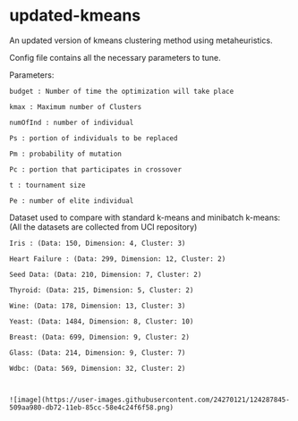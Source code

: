 # updated-kmeans
An updated version of kmeans clustering method using metaheuristics. 

Config file contains all the necessary parameters to tune. 

Parameters: 

    budget : Number of time the optimization will take place
    
    kmax : Maximum number of Clusters
    
    numOfInd : number of individual
    
    Ps : portion of individuals to be replaced
    
    Pm : probability of mutation 
    
    Pc : portion that participates in crossover
    
    t : tournament size
    
    Pe : number of elite individual

Dataset used to compare with standard k-means and minibatch k-means: (All the datasets are collected from UCI repository) 
   
    Iris : (Data: 150, Dimension: 4, Cluster: 3) 
   
    Heart Failure : (Data: 299, Dimension: 12, Cluster: 2)
   
    Seed Data: (Data: 210, Dimension: 7, Cluster: 2)
   
    Thyroid: (Data: 215, Dimension: 5, Cluster: 2)
   
    Wine: (Data: 178, Dimension: 13, Cluster: 3)
   
    Yeast: (Data: 1484, Dimension: 8, Cluster: 10)
   
    Breast: (Data: 699, Dimension: 9, Cluster: 2)
   
    Glass: (Data: 214, Dimension: 9, Cluster: 7)
      
    Wdbc: (Data: 569, Dimension: 32, Cluster: 2)



    ![image](https://user-images.githubusercontent.com/24270121/124287845-509aa980-db72-11eb-85cc-58e4c24f6f58.png)

